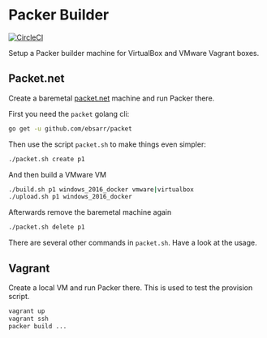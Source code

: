 # Packer Builder

[![CircleCI](https://circleci.com/gh/StefanScherer/packer-builder.svg?style=svg)](https://circleci.com/gh/StefanScherer/packer-builder)

Setup a Packer builder machine for VirtualBox and VMware Vagrant boxes.

## Packet.net

Create a baremetal [packet.net](https://packet.net) machine and run Packer there.

First you need the `packet` golang cli:

```bash
go get -u github.com/ebsarr/packet
```

Then use the script `packet.sh` to make things even simpler:

```bash
./packet.sh create p1
```

And then build a VMware VM

```bash
./build.sh p1 windows_2016_docker vmware|virtualbox
./upload.sh p1 windows_2016_docker
```

Afterwards remove the baremetal machine again

```bash
./packet.sh delete p1
```

There are several other commands in `packet.sh`. Have a look at the usage.

## Vagrant

Create a local VM and run Packer there. This is used to test the
provision script.

```bash
vagrant up
vagrant ssh
packer build ...
```
